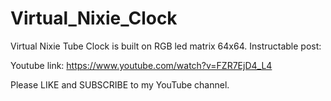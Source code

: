 # Virtual_Nixie_Clock
Virtual Nixie Tube Clock is built on RGB led matrix 64x64.
Instructable post:


Youtube link:
https://www.youtube.com/watch?v=FZR7EjD4_L4

Please LIKE and SUBSCRIBE to my YouTube channel.
